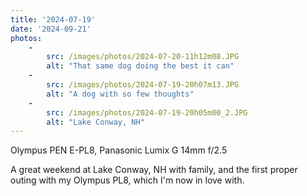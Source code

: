 ```yaml
---
title: '2024-07-19'
date: '2024-09-21'
photos:
    -
        src: /images/photos/2024-07-20-11h12m08.JPG
        alt: "That same dog doing the best it can"
    -
        src: /images/photos/2024-07-19-20h07m13.JPG
        alt: "A dog with so few thoughts"
    -
        src: /images/photos/2024-07-19-20h05m00_2.JPG
        alt: "Lake Conway, NH"
---
```

Olympus PEN E-PL8, Panasonic Lumix G 14mm f/2.5

A great weekend at Lake Conway, NH with family, and the first proper outing with my Olympus PL8, which I'm now in love with.
